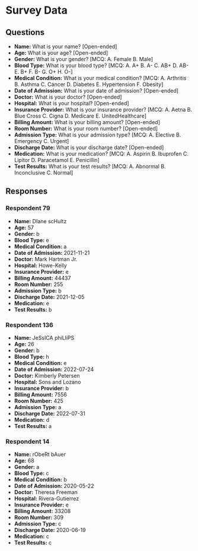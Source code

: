 # Survey Data

## Questions

- **Name:** What is your name? [Open-ended]
- **Age:** What is your age? [Open-ended]
- **Gender:** What is your gender? [MCQ: A. Female B. Male]
- **Blood Type:** What is your blood type? [MCQ: A. A+ B. A- C. AB+ D. AB- E. B+ F. B- G. O+ H. O-]
- **Medical Condition:** What is your medical condition? [MCQ: A. Arthritis B. Asthma C. Cancer D. Diabetes E. Hypertension F. Obesity]
- **Date of Admission:** What is your date of admission? [Open-ended]
- **Doctor:** What is your doctor? [Open-ended]
- **Hospital:** What is your hospital? [Open-ended]
- **Insurance Provider:** What is your insurance provider? [MCQ: A. Aetna B. Blue Cross C. Cigna D. Medicare E. UnitedHealthcare]
- **Billing Amount:** What is your billing amount? [Open-ended]
- **Room Number:** What is your room number? [Open-ended]
- **Admission Type:** What is your admission type? [MCQ: A. Elective B. Emergency C. Urgent]
- **Discharge Date:** What is your discharge date? [Open-ended]
- **Medication:** What is your medication? [MCQ: A. Aspirin B. Ibuprofen C. Lipitor D. Paracetamol E. Penicillin]
- **Test Results:** What is your test results? [MCQ: A. Abnormal B. Inconclusive C. Normal]

## Responses

### Respondent 79

- **Name:** DIane scHultz
- **Age:** 57
- **Gender:** b
- **Blood Type:** e
- **Medical Condition:** a
- **Date of Admission:** 2021-11-21
- **Doctor:** Mark Hartman Jr.
- **Hospital:** Howe-Kelly
- **Insurance Provider:** e
- **Billing Amount:** 44437
- **Room Number:** 255
- **Admission Type:** b
- **Discharge Date:** 2021-12-05
- **Medication:** e
- **Test Results:** b

### Respondent 136

- **Name:** JeSsICA phiLliPS
- **Age:** 26
- **Gender:** b
- **Blood Type:** h
- **Medical Condition:** e
- **Date of Admission:** 2022-07-24
- **Doctor:** Kimberly Petersen
- **Hospital:** Sons and Lozano
- **Insurance Provider:** b
- **Billing Amount:** 7556
- **Room Number:** 425
- **Admission Type:** a
- **Discharge Date:** 2022-07-31
- **Medication:** d
- **Test Results:** a

### Respondent 14

- **Name:** rObeRt bAuer
- **Age:** 68
- **Gender:** a
- **Blood Type:** c
- **Medical Condition:** b
- **Date of Admission:** 2020-05-22
- **Doctor:** Theresa Freeman
- **Hospital:** Rivera-Gutierrez
- **Insurance Provider:** e
- **Billing Amount:** 33208
- **Room Number:** 309
- **Admission Type:** c
- **Discharge Date:** 2020-06-19
- **Medication:** c
- **Test Results:** c

